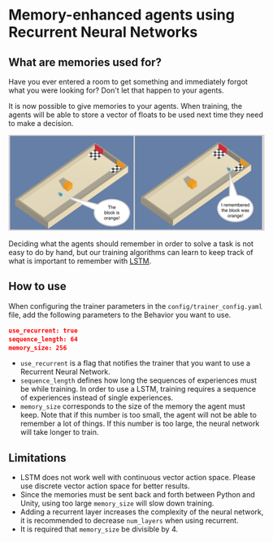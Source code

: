 # Memory-enhanced agents using Recurrent Neural Networks

## What are memories used for?

Have you ever entered a room to get something and immediately forgot what you
were looking for? Don't let that happen to your agents.

It is now possible to give memories to your agents. When training, the agents
will be able to store a vector of floats to be used next time they need to make
a decision.

![Inspector](images/ml-agents-LSTM.png)

Deciding what the agents should remember in order to solve a task is not easy to
do by hand, but our training algorithms can learn to keep track of what is
important to remember with
[LSTM](https://en.wikipedia.org/wiki/Long_short-term_memory).

## How to use

When configuring the trainer parameters in the `config/trainer_config.yaml`
file, add the following parameters to the Behavior you want to use.

```json
use_recurrent: true
sequence_length: 64
memory_size: 256
```

* `use_recurrent` is a flag that notifies the  trainer that you want to use a
  Recurrent Neural Network.
* `sequence_length` defines how long the sequences of experiences must be while
  training. In order to use a LSTM, training requires a sequence of experiences
  instead of single experiences.
* `memory_size` corresponds to the size of the memory the agent must keep. Note
  that if this number is too small, the agent will not be able to remember a lot
  of things. If this number is too large, the neural network will take longer to
  train.

## Limitations

* LSTM does not work well with continuous vector action space. Please use
  discrete vector action space for better results.
* Since the memories must be sent back and forth between Python and Unity, using
  too large `memory_size` will slow down training.
* Adding a recurrent layer increases the complexity of the neural network, it is
  recommended to decrease `num_layers` when using recurrent.
* It is required that `memory_size` be divisible by 4.
